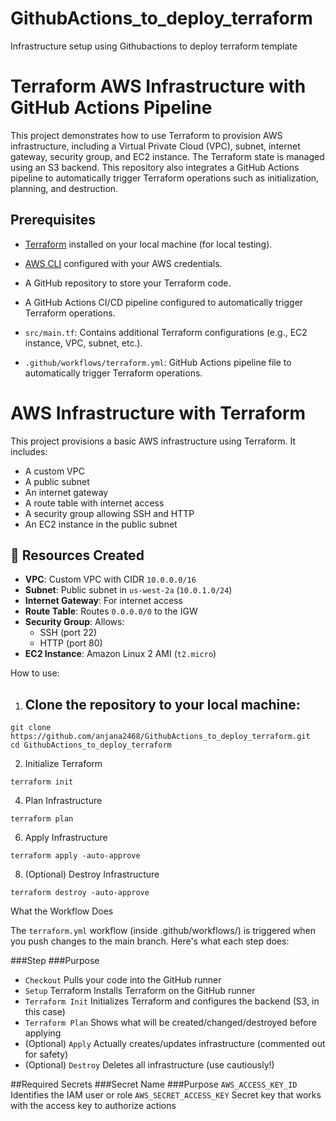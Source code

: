 # GithubActions_to_deploy_terraform
Infrastructure setup using Githubactions to deploy terraform template
# Terraform AWS Infrastructure with GitHub Actions Pipeline

This project demonstrates how to use Terraform to provision AWS infrastructure, including a Virtual Private Cloud (VPC), subnet, internet gateway, security group, and EC2 instance. The Terraform state is managed using an S3 backend. This repository also integrates a GitHub Actions pipeline to automatically trigger Terraform operations such as initialization, planning, and destruction.

## Prerequisites

- [Terraform](https://www.terraform.io/downloads.html) installed on your local machine (for local testing).
- [AWS CLI](https://aws.amazon.com/cli/) configured with your AWS credentials.
- A GitHub repository to store your Terraform code.
- A GitHub Actions CI/CD pipeline configured to automatically trigger Terraform operations.

- `src/main.tf`: Contains additional Terraform configurations (e.g., EC2 instance, VPC, subnet, etc.).
- `.github/workflows/terraform.yml`: GitHub Actions pipeline file to automatically trigger Terraform operations.

# AWS Infrastructure with Terraform

This project provisions a basic AWS infrastructure using Terraform. It includes:
- A custom VPC
- A public subnet
- An internet gateway
- A route table with internet access
- A security group allowing SSH and HTTP
- An EC2 instance in the public subnet

## 🧱 Resources Created

- **VPC**: Custom VPC with CIDR `10.0.0.0/16`
- **Subnet**: Public subnet in `us-west-2a` (`10.0.1.0/24`)
- **Internet Gateway**: For internet access
- **Route Table**: Routes `0.0.0.0/0` to the IGW
- **Security Group**: Allows:
  - SSH (port 22)
  - HTTP (port 80)
- **EC2 Instance**: Amazon Linux 2 AMI (`t2.micro`)

How to use:

1. ## Clone the repository to your local machine:
```
git clone https://github.com/anjana2468/GithubActions_to_deploy_terraform.git
cd GithubActions_to_deploy_terraform
```
2. Initialize Terraform
```
terraform init
```
4. Plan Infrastructure
```
terraform plan
```
6. Apply Infrastructure
```
terraform apply -auto-approve
```

8. (Optional) Destroy Infrastructure
```
terraform destroy -auto-approve
```
What the Workflow Does

The `terraform.yml` workflow (inside .github/workflows/) is triggered when you push changes to the main branch. Here's what each step does:

###Step	                      ###Purpose
- `Checkout`	                   Pulls your code into the GitHub runner
- `Setup`                        Terraform	Installs Terraform on the GitHub runner
- `Terraform Init`	             Initializes Terraform and configures the backend (S3, in this case)
- `Terraform Plan`	             Shows what will be created/changed/destroyed before applying
- (Optional) `Apply`	           Actually creates/updates infrastructure (commented out for safety)
- (Optional) `Destroy`           Deletes all infrastructure (use cautiously!)

##Required Secrets
###Secret Name	                ###Purpose
`AWS_ACCESS_KEY_ID`	               Identifies the IAM user or role
`AWS_SECRET_ACCESS_KEY`            Secret key that works with the access key to authorize actions


